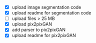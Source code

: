 - [X] upload image segmentation code
- [X] upload readme for segmentation code
- [ ] upload files > 25 MB
- [X] upload pix2pixGAN
- [X] add parser to pix2pixGAN
- [X] upload readme for pix2pixGAN
